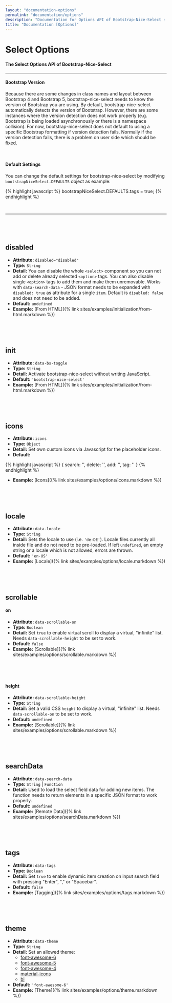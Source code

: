 ```yaml
---
layout: "documentation-options"
permalink: "documentation/options"
description: "Documentation for Options API of Bootstrap-Nice-Select - Gives an overview how to implement each option for the component and which options are available"
title: "Documentation [Options]"
---
```


# Select Options

#### The Select Options API of Bootstrap-Nice-Select

---

#### Bootstrap Version

Because there are some changes in class names and layout between Bootstrap 4 and Bootstrap 5, bootstrap-nice-select needs to know the version of Bootstrap you are using. By default, bootstrap-nice-select automatically detects the version of Bootstrap. However, there are some instances where the version detection does not work properly (e.g. Bootstrap is being loaded asynchronously or there is a namespace collision). For now, bootstrap-nice-select does not default to using a specific Bootstrap formatting if version detection fails. Normally if the version detection fails, there is a problem on user side which should be fixed.

&nbsp;

#### Default Settings

You can change the default settings for bootstrap-nice-select by modifying `bootstrapNiceSelect.DEFAULTS` object as example:

{% highlight javascript %}
bootstrapNiceSelect.DEFAULTS.tags = true;
{% endhighlight %}

&nbsp;

---

&nbsp;

&nbsp;

## **disabled**

- **Attribute:** `disabled="disabled"`
- **Type:** `String`
- **Detail:**
  You can disable the whole `<select>` component so you can not add or delete already selected `<option>` tags. You can also disable single `<option>` tags to add them and make them unremovable.
  Works with `data-search-data` - JSON format needs to be expanded with `disabled: true` as attribute for a single `item`. Default is `disabled: false` and does not need to be added.
- **Default:** `undefined`
- **Example:** [From HTML]({% link sites/examples/initialization/from-html.markdown %})

&nbsp;

&nbsp;

## **init**

- **Attribute:** `data-bs-toggle`
- **Type:** `String`
- **Detail:**
  Activate bootstrap-nice-select without writing JavaScript.
- **Default:** `'bootstrap-nice-select'`
- **Example:** [From HTML]({% link sites/examples/initialization/from-html.markdown %})

&nbsp;

&nbsp;

## **icons**

- **Attribute:** `icons`
- **Type:** `Object`
- **Detail:**
  Set own custom icons via Javascript for the placeholder icons.
- **Default:** 
  
<div class="mb-4">
{% highlight javascript %}
{
    search: '<i class="fa-solid fa-magnifying-glass"></i>',
    delete: '<i class="fa-solid fa-trash"></i>',
    add: '<i class="fa-solid fa-plus"></i>',
    tag: '<i class="fa-solid fa-circle-exclamation"></i>'
}
{% endhighlight %}
</div>

- **Example:** [Icons]({% link sites/examples/options/icons.markdown %})

&nbsp;

&nbsp;

## **locale**

- **Attribute:** `data-locale`
- **Type:** `String`
- **Detail:**
  Sets the locale to use (i.e. `'de-DE'`). Locale files currently all inside file and do not need to be pre-loaded. If left `undefined`, an empty string or a locale which is not allowed, errors are thrown. 
- **Default:** `'en-US'`
- **Example:** [Locale]({% link sites/examples/options/locale.markdown %})

&nbsp;

&nbsp;

## **scrollable**

#### **on**
- **Attribute:** `data-scrollable-on`
- **Type:** `Boolean`
- **Detail:**
  Set `true` to enable virtual scroll to display a virtual, "infinite" list. Needs `data-scrollable-height` to be set to work.
- **Default:** `false`
- **Example:** [Scrollable]({% link sites/examples/options/scrollable.markdown %})

&nbsp;

&nbsp;

#### **height**
- **Attribute:** `data-scrollable-height`
- **Type:** `String`
- **Detail:**
  Set a valid CSS `height` to display a virtual, "infinite" list. Needs `data-scrollable-on` to be set to work. 
- **Default:** `undefined`
- **Example:** [Scrollable]({% link sites/examples/options/scrollable.markdown %})

&nbsp;

&nbsp;

## **searchData**

- **Attribute:** `data-search-data`
- **Type:** `String` &#124; `Function`
- **Detail:**
  Used to load the select field data for adding new items. The function needs to return elements in a specific JSON format to work properly.
- **Default:** `undefined`
- **Example:** [Remote Data]({% link sites/examples/options/searchData.markdown %})

&nbsp;

&nbsp;

## **tags**

- **Attribute:** `data-tags`
- **Type:** `Boolean`
- **Detail:**
  Set `true` to enable dynamic item creation on input search field with pressing "Enter", "," or "Spacebar".
- **Default:** `false`
- **Example:** [Tagging]({% link sites/examples/options/tags.markdown %})

&nbsp;

&nbsp;

## **theme**

- **Attribute:** `data-theme`
- **Type:** `String`
- **Detail:**
  Set an allowed theme: 
  - [font-awesome-6](https://fontawesome.com/search)
  - [font-awesome-5](https://fontawesome.com/v5/search)
  - [font-awesome-4](https://fontawesome.com/v4/icons/)
  - [material-icons](https://materializecss.com/icons.html)
  - [bi](https://icons.getbootstrap.com/)
- **Default:** `'font-awesome-6'`
- **Example:** [Theme]({% link sites/examples/options/theme.markdown %})